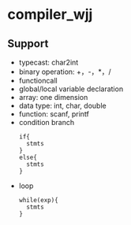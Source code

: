 # compiler_wjj
## Support
* typecast: char2int
* binary operation: +，-，*，/
* functioncall
* global/local variable declaration
* array: one dimension
* data type: int, char, double
* function: scanf, printf
* condition branch
  ```
  if{
    stmts
  }
  else{
    stmts
  }
  ```
* loop
  ```
  while(exp){
    stmts
  }
